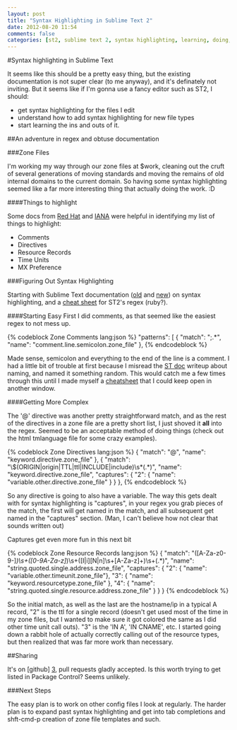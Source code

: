```yaml
---
layout: post
title: "Syntax Highlighting in Sublime Text 2"
date: 2012-08-20 11:54
comments: false
categories: [st2, sublime text 2, syntax highlighting, learning, doing, github] 
---
```


#Syntax highlighting in Sublime Text

It seems like this should be a pretty easy thing, but the existing documentation is not super clear (to me anyway), and it's definately not inviting.  But it seems like if I'm gonna use a fancy editor such as ST2, I should:

 - get syntax highlighting for the files I edit
 - understand how to add syntax highlighting for new file types
 - start learning the ins and outs of it.

##An adventure in regex and obtuse documentation

###Zone Files

I'm working my way through our zone files at $work, cleaning out the cruft of several generations of moving standards and moving the remains of old internal domains to the current domain.  So having some syntax highlighting seemed like a far more interesting thing that actually doing the work.  :D

####Things to highlight

Some docs from [Red Hat][1] and [IANA][2] were helpful in identifying my list of things to highlight: 
 - Comments
 - Directives
 - Resource Records
 - Time Units
 - MX Preference

###Figuring Out Syntax Highlighting

Starting with Sublime Text documentation ([old][4] and [new][5]) on syntax highlighting, and a [cheat sheet][6] for ST2's regex (ruby?).


####Starting Easy
  First I did comments, as that seemed like the easiest regex to not mess up.

{% codeblock Zone Comments lang:json %}
 "patterns": [
    { "match": ";.*",
      "name": "comment.line.semicolon.zone_file"
    },
{% endcodeblock %}

Made sense, semicolon and everything to the end of the line is a comment.  I had a little bit of trouble at first because I misread the [ST doc][4] writeup about naming, and named it something random.  This would catch me a few times through this until I made myself a [cheatsheet][7] that I could keep open in another window.

####Getting More Complex

The '@' directive was another pretty straightforward match, and as the rest of the directives in a zone file are a pretty short list, I just shoved it **all** into the regex.  Seemed to be an acceptable method of doing things (check out the html tmlanguage file for some crazy examples).  

{% codeblock Zone Directives lang:json %}
 { "match": "@",
      "name": "keyword.directive.zone_file"
    },
    { "match": "\\$(ORIGIN|origin|TTL|ttl|INCLUDE|include)\\s*(.*)",
      "name": "keyword.directive.zone_file",
        "captures": {
          "2": { "name": "variable.other.directive.zone_file" }
         }
    },
{% endcodeblock %}

So any directive is going to also have a variable.  The way this gets dealt with for syntax highlighting is "captures", in your regex you grab pieces of the match, the first will get named in the match, and all subsequent get named in the "captures" section.  (Man, I can't believe how not clear that sounds written out)

Captures get even more fun in this next bit

{% codeblock Zone Resource Records lang:json %}
    { "match": "([A-Za-z0-9-]*)\\s+([0-9A-Za-z]*)\\s+([I|i][N|n]\\s+[A-Za-z]+)\\s+(.*)",
        "name": "string.quoted.single.address.zone_file",
        "captures": {
            "2": { "name": "variable.other.timeunit.zone_file"},
            "3": { "name": "keyword.resourcetype.zone_file" },
            "4": { "name": "string.quoted.single.resource.address.zone_file" }
        }
    }
{% endcodeblock %}

So the initial match, as well as the last are the hostname/ip in a typical A record, "2" is the ttl for a single record (doesn't get used most of the time in my zone files, but I wanted to make sure it got colored the same as I did other time unit call outs).  "3" is the 'IN A', 'IN CNAME', etc.  I started going down a rabbit hole of actually correctly calling out of the resource types, but then realized that was far more work than necessary.

##Sharing

It's on [github] [3], pull requests gladly accepted.  Is this worth trying to get listed in Package Control?  Seems unlikely.  

###Next Steps

The easy plan is to work on other config files I look at regularly.  The harder plan is to expand past syntax highlighting and get into tab completions and shft-cmd-p creation of zone file templates and such.


<!-- links to bind zone file stuff -->
[1]: https://access.redhat.com/knowledge/docs/en-US/Red_Hat_Enterprise_Linux/6/html/Deployment_Guide/s2-bind-zone.html
[2]: http://www.iana.org/assignments/dns-parameters
[3]: https://github.com/sixty4k/st2-zonefile    "github repo for the zonefile crap"
<!-- links to st2 stuff -->
[4]: http://sublimetext.info/docs/en/extensibility/syntaxdefs.html   "depreiciated but more indepth"
[5]: http://docs.sublimetext.info/en/latest/reference/syntaxdefs.html   "current but less explaining"
[6]: http://www.geocities.jp/kosako3/oniguruma/doc/RE.txt   "regex for st2"
[7]: https://github.com/sixty4k/st2-zonefile/blob/master/list%20of%20highlightables.txt "Mike's Syntax Highlighting Naming cheat sheet"
